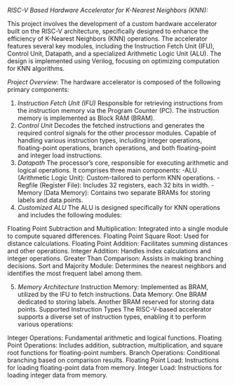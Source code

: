 *RISC-V Based Hardware Accelerator for K-Nearest Neighbors (KNN):*

This project involves the development of a custom hardware accelerator built on the RISC-V architecture, specifically designed to enhance the efficiency of K-Nearest Neighbors (KNN) operations. The accelerator features several key modules, including the Instruction Fetch Unit (IFU), Control Unit, Datapath, and a specialized Arithmetic Logic Unit (ALU). The design is implemented using Verilog, focusing on optimizing computation for KNN algorithms.

*Project Overview*:
The hardware accelerator is composed of the following primary components:

1. *Instruction Fetch Unit (IFU)*
Responsible for retrieving instructions from the instruction memory via the Program Counter (PC).
The instruction memory is implemented as Block RAM (BRAM).
2. *Control Unit*
Decodes the fetched instructions and generates the required control signals for the other processor modules.
Capable of handling various instruction types, including integer operations, floating-point operations, branch operations, and both floating-point and integer load instructions.
3. *Datapath*
The processor’s core, responsible for executing arithmetic and logical operations.
It comprises three main components:
-ALU (Arithmetic Logic Unit): Custom-tailored to perform KNN operations.
-Regfile (Register File): Includes 32 registers, each 32 bits in width.
-Memory (Data Memory): Contains two separate BRAMs for storing labels and data points.
4. *Customized ALU*
The ALU is designed specifically for KNN operations and includes the following modules:

Floating Point Subtraction and Multiplication: Integrated into a single module to compute squared differences.
Floating Point Square Root: Used for distance calculations.
Floating Point Addition: Facilitates summing distances and other operations.
Integer Addition: Handles index calculations and integer operations.
Greater Than Comparison: Assists in making branching decisions.
Sort and Majority Module: Determines the nearest neighbors and identifies the most frequent label among them.

5. *Memory Architecture*
Instruction Memory: Implemented as BRAM, utilized by the IFU to fetch instructions.
Data Memory:
One BRAM dedicated to storing labels.
Another BRAM reserved for storing data points.
Supported Instruction Types
The RISC-V-based accelerator supports a diverse set of instruction types, enabling it to perform various operations:

Integer Operations: Fundamental arithmetic and logical functions.
Floating Point Operations: Includes addition, subtraction, multiplication, and square root functions for floating-point numbers.
Branch Operations: Conditional branching based on comparison results.
Floating Point Load: Instructions for loading floating-point data from memory.
Integer Load: Instructions for loading integer data from memory.
